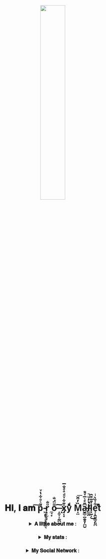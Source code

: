 <h1 align = "center">
  <img src = "https://avatars.githubusercontent.com/u/90175549?v=4", 
       width = 40%, 
       height = 40%
  >
  <br></br>
  𝐇𝐢, 𝐢 𝐚𝐦 ͠p͌͛ͦ͋̔ͮ ̵̴͖̗̥̘̟̗̟͖͉r̝͔̫͔̦ͧ̐ ̼̘̟o͌̈́̐ ̶̝̱͔͕̰̪͍͠ ͅx̡͔͙̽̄͋ͮͩͣͣ̐̅yͮͩ̂ M̝̤̏̓̈̌͞a̬͇̠̮̱̥̦̪̮͆̄ͤ͛̅ͮ̀̚l̶̸̫̼̯̔̓ͧ̚͘l͙̰͕̇͊̃͒̂͜e̘̣̯͈͚̗͈̪͋̇̏̀ͥt͆ͯ
</h1>
  
<h3 align = "center">
  <details>
    <summary>𝐀 𝐥𝐢𝐭𝐭𝐥𝐞 𝐚𝐛𝐨𝐮𝐭 𝐦𝐞 : </summary>
    <table align = "center">
      <tr>
        <th>𝐍𝐮𝐦𝐛𝐞𝐫 𝐨𝐟 𝐚𝐧𝐢𝐦𝐞 𝐰𝐚𝐭𝐜𝐡𝐞𝐝</th>
        <th>𝐏𝐫𝐨𝐠𝐫𝐚𝐦𝐦𝐢𝐧𝐠 𝐥𝐚𝐧𝐠𝐮𝐚𝐠𝐞</th>
        <th>𝐌𝐲 𝐡𝐨𝐛𝐛𝐢𝐞𝐬</th>
      </tr>
      <tr>
        <td>𝟗𝟐</td>
        <td>𝐏𝐲𝐭𝐡𝐨𝐧🐍</td>
        <td>𝐏𝐫𝐨𝐠𝐫𝐚𝐦𝐦𝐢𝐧𝐠<br></br> 
          𝐝𝐫𝐚𝐰𝐢𝐧𝐠<br></br>
          𝐦𝐚𝐤𝐢𝐧𝐠 𝐛𝐞𝐚𝐭𝐬</td>
      </tr>
    </table>
  </details>
</h3>

<h3 align = "center">
  <details>
    <summary>𝐌𝐲 𝐬𝐭𝐚𝐭𝐬 : </summary>
    <img src = "https://github-profile-trophy.vercel.app/?username=Proxy1Mallet&theme=dark_lover">
  </details>
</h3>
  
<h3 align = "center">
  <details>
    <summary>𝐌𝐲 𝐒𝐨𝐜𝐢𝐚𝐥 𝐍𝐞𝐭𝐰𝐨𝐫𝐤 : </summary>
    <br>
    <a href = "https://vk.com/Proxy1Mallet" target="_blank">
    <img src = "https://img.shields.io/badge/𝐕𝐊-92000a?style=for-the-badge&logo=vk&logoColor=red">
    </br>
    <br>
    <a href = "https://t.me/Proxy1Mallet" target="_blank">
    <img src = "https://img.shields.io/badge/𝐓𝐄𝐋𝐄𝐆𝐑𝐀𝐌-92000a?style=for-the-badge&logo=tg&logoColor=red">
    </br>
  </details>
</h3>
